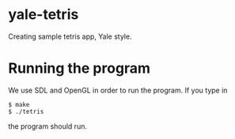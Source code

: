 yale-tetris
===========

Creating sample tetris app, Yale style.

Running the program
===================
We use SDL and OpenGL in order to run the program. If you type in

	$ make
	$ ./tetris

the program should run.